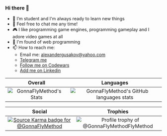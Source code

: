 ### Hi there 👋

- 🔭 I’m student and I'm always ready to learn new things
- 💬 Feel free to chat me any time!
- 🎮 I like programming game engines, programming gameplay and I adore video games at all
- 💆 I'm found of web programming
- 📫 How to reach me:
  - Email me: alexandergusakov@yahoo.com
  - [Telegram me](https://t.me/GonnaFlyMethod)
  - [Follow me on Codewars](https://www.codewars.com/users/GonnaFlyMethod/badges)
  - [Add me on Linkedin](https://www.linkedin.com/in/alex-gusakov/)

Overall                    |  Languages
:-------------------------:|:-------------------------:
![GonnaFlyMethod's Stats](https://github-readme-stats.vercel.app/api?username=GonnaFlyMethod&show_icons=true)  |  ![GonnaFlyMethod's GitHub languages stats](https://github-readme-stats.vercel.app/api/top-langs/?username=GonnaFlyMethod&layout=compact)


Social                     |  Trophies
:-------------------------:|:-------------------------:
[![Source Karma badge for @GonnaFlyMethod](https://sourcekarma-og.vercel.app/api/GonnaFlyMethod/github)](https://sourcekarma.vercel.app/GonnaFlyMethod)  |  ![Profile trophy of @GonnaFlyMethodFlyMethod](https://github-profile-trophy.vercel.app/?username=GonnaFlyMethod)

